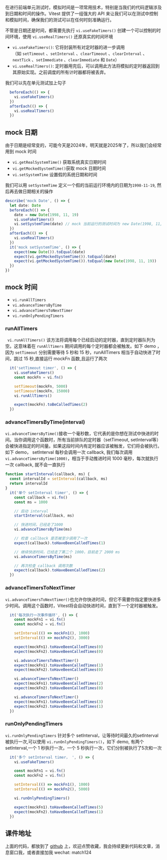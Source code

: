 
在进行前端单元测试时，模拟时间是一项常用技术，特别是当我们的代码逻辑涉及到日期和时间的操作。Vitest 提供了一组强大的 API 来让我们可以在测试中控制和模拟时间，确保我们的测试可以在任何时刻准确运行。

不管是日期还是时间，都需要先执行  `vi.useFakeTimers()` 创建一个可以控制的时间环境，使用 `vi.useRealTimers()` 还原真实的时间环境

* `vi.useFakeTimers()`: 它将封装所有对定时器的进一步调用（如 `setTimeout` 、`setInterval` 、`clearTimeout` 、`clearInterval` 、`nextTick` 、`setImmediate` 、`clearImmediate` 和 `Date`）
* `vi.useRealTimers()`: 定时器用完后，可以调用此方法将模拟的定时器返回到其原始实现。之前调度的所有计时器都将被丢弃。

我们可以先在单元测试加上勾子
```ts
  beforeEach(() => {
    vi.useFakeTimers()
  })
  afterEach(() => {
    vi.useRealTimers()
  })
```
## mock 日期
由于日期是经常变的，可能今天是2024年，明天就是2025年了，所以我们会经常用到 mock 时间
* `vi.getRealSystemTime()` 获取系统真实日期时间
* `vi.getMockedSystemTime()`获取 mock 日期时间
* `vi.setSystemTime` 设置假的系统日期和时间


我们可以用 `setSystemTime` 定义一个假的当前运行环境内的日期为`1998-11-19`, 然后再去做日期相关的操作
```ts
describe('mock Date', () => {
  let date: Date
  beforeEach(() => {
    date = new Date(1998, 11, 19)
    vi.useFakeTimers()
    vi.setSystemTime(date) // mock 当前运行的测试时间为 new Date(1998, 11, 19)
  })
  afterEach(() => {
    vi.useRealTimers()
  })
  it('mock setSystemTime', () => {
    expect(new Date()).toEqual(date)
    expect(vi.getMockedSystemTime()).toEqual(date)
    expect(vi.getMockedSystemTime()).toEqual(new Date(1998, 11, 19))
  })
})

```


## mock 时间
* `vi.runAllTimers`
* `vi.advanceTimersByTime`
* `vi.advanceTimersToNextTimer`
* `vi.runOnlyPendingTimers`
### runAllTimers
` vi.runAllTimers()` 该方法将调用每个已经启动的定时器，直到定时器队列为空。这意味着在 `runAllTimers` 期间调用的每个定时器都会被触发。如下 demo ， 因为 `setTimeout` 分别需要等待 5 秒和 15 秒，runAllTimers 相当于自动快进了时间，跳过 15 秒,直接运行 mockFn 函数,且运行了两次
```ts
  it('setTimeout timer', () => {
    vi.useFakeTimers()
    const mockFn = vi.fn()

    setTimeout(mockFn, 5000)
    setTimeout(mockFn, 15000)
    vi.runAllTimers()

    expect(mockFn).toBeCalledTimes(2)
  })
```

### advanceTimersByTime(interval)
`vi.advanceTimersByTime()`接收一个毫秒数，它代表的是你想在测试中快进的时间。当你调用这个函数时，所有当前排队的定时器（setTimeout, setInterval等）会被快进指定的时间量。如果这段时间内有定时器应该被触发，它们将会被执行。如下 demo， setInterval 每秒会调用一次 callback, 我们每次调用`vi.advanceTimersByTime(1000)`，相当于手动推进时间 1000 毫秒，每次就执行一次 callback, 就不会一直执行

```ts
function startInterval(callback, ms) {
  const intervalId = setInterval(callback, ms)
  return intervalId
}
  it('单个 setInterval timer', () => {
    const callback = vi.fn()
    const ms = 1000

    // 启动 interval
    startInterval(callback, ms)

    // 快进时间，已经走了1000
    vi.advanceTimersByTime(ms)

    // 检查 callback 是否被至少调用了一次
    expect(callback).toHaveBeenCalledTimes(1)

    // 继续快进时间，已经走了第二个 1000，目前走了 2000 ms
    vi.advanceTimersByTime(ms)

    // 再次检查 callback 调用次数
    expect(callback).toHaveBeenCalledTimes(2)
  })
```
### advanceTimersToNextTimer
`vi.advanceTimersToNextTimer()`也允许你快进时间，但它不需要你指定要快进多少时间。调用这个函数时，Vitest将会自动快进时间，直到下一个定时器被触发。
```ts
  it('每次执行一次事件循环', () => {
    const mockFn1 = vi.fn()
    const mockFn2 = vi.fn()

    setInterval(() => mockFn1(), 1000)
    setInterval(() => mockFn2(), 3000)

    expect(mockFn1).toHaveBeenCalledTimes(0)
    expect(mockFn2).toHaveBeenCalledTimes(0)

    vi.advanceTimersToNextTimer()
    expect(mockFn1).toHaveBeenCalledTimes(1)
    expect(mockFn2).toHaveBeenCalledTimes(0)

    vi.advanceTimersToNextTimer()
    expect(mockFn1).toHaveBeenCalledTimes(2)
    expect(mockFn2).toHaveBeenCalledTimes(0)

    vi.advanceTimersToNextTimer()
    expect(mockFn1).toHaveBeenCalledTimes(3)
    expect(mockFn2).toHaveBeenCalledTimes(1)
  })
```

### runOnlyPendingTimers 
`vi.runOnlyPendingTimers` 针对多个 setInterval，让等待时间最久的setInterval 被执行一次,可以使用 `vi.runOnlyPendingTimers()`，如下 demo, 有两个 setInterval,一个 1 秒执行一次，一个 5 秒执行一次，它们分别被执行了5次和一次
```ts
  it('多个 setInterval timer， ', () => {
    vi.useFakeTimers()

    const mockFn1 = vi.fn()
    const mockFn2 = vi.fn()

    setInterval(() => mockFn1(), 1000)
    setInterval(() => mockFn2(), 5000)

    vi.runOnlyPendingTimers()

    expect(mockFn1).toHaveBeenCalledTimes(5)
    expect(mockFn2).toHaveBeenCalledTimes(1)
  })
```

## 课件地址

上面的代码，都放到了 [github](https://github.com/Faithree/vue-test-book) 上，欢迎点赞收藏，我会持续更新代码和文章，消息窗口我，或者直接加我 wechat: match124

